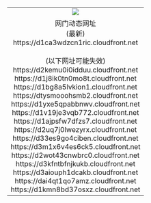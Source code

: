 ﻿<table>
  <tr></tr>
  <tr><td colspan=2 align=center><img src="https://d1ca3wdzcn1ric.cloudfront.net/Up/oGate.jpg" /></td></tr>
  <tr><td colspan=2 align=center>网门动态网址<br/>(最新)
<br>https://d1ca3wdzcn1ric.cloudfront.net
<br/><br/>(以下网址可能失效)
<br>https://d2kemu0i0idduu.cloudfront.net
<br>https://d1j8ik0tn0mo8t.cloudfront.net
<br>https://d1bg8a5lvkion1.cloudfront.net
<br>https://dtysmooohsmb2.cloudfront.net
<br>https://d1yxe5qpabbnwv.cloudfront.net
<br>https://d1v19je3vqb772.cloudfront.net
<br>https://d1ajpsfw7dfzs7.cloudfront.net
<br>https://d2uq7j0lwezyrx.cloudfront.net
<br>https://d33es9go4ciben.cloudfront.net
<br>https://d3m1x6v4es6ck5.cloudfront.net
<br>https://d2wot43cnwbrc0.cloudfront.net
<br>https://d3kfntbfnjkukb.cloudfront.net
<br>https://d3aiouph1dcakb.cloudfront.net
<br>https://dai4qt1qo7amz.cloudfront.net
<br>https://d1kmn8bd37osxz.cloudfront.net
    </td>
  </tr>
</table>

